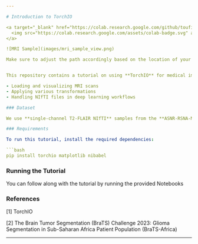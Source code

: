 ```yaml
---

# Introduction to TorchIO

<a target="_blank" href="https://colab.research.google.com/github/toufiqmusah/Introduction-to-TorchIO/blob/main/Introduction%20to%20TorchIO%20for%203D%20MRI%20Processing%20Preprocessing%20Transforms%20-%20Part%201.ipynb">
  <img src="https://colab.research.google.com/assets/colab-badge.svg" alt="Open In Colab"/>
</a>

![MRI Sample](images/mri_sample_view.png)

Make sure to adjust the path accordingly based on the location of your image file.


This repository contains a tutorial on using **TorchIO** for medical image processing.

- Loading and visualizing MRI scans
- Applying various transformations
- Handling NIfTI files in deep learning workflows

### Dataset

We use **single-channel T2-FLAIR NIfTI** samples from the **ASNR-RSNA-MICCAI Africa Dataset of Brain MRI with tumors**.

### Requirements

To run this tutorial, install the required dependencies:

```bash
pip install torchio matplotlib nibabel
```

### Running the Tutorial

You can follow along with the tutorial by running the provided Notebooks

### References

[1] TorchIO

[2] The Brain Tumor Segmentation (BraTS) Challenge 2023: Glioma Segmentation in Sub-Saharan Africa Patient Population (BraTS-Africa)

---
```

